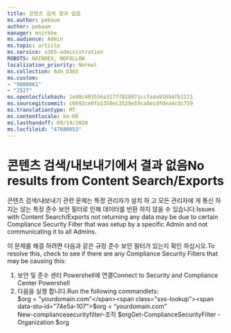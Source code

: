 ```yaml
---
title: 콘텐츠 검색 결과 없음
ms.author: pebaum
author: pebaum
manager: mnirkhe
ms.audience: Admin
ms.topic: article
ms.service: o365-administration
ROBOTS: NOINDEX, NOFOLLOW
localization_priority: Normal
ms.collection: Adm_O365
ms.custom:
- "9000661"
- "2527"
ms.openlocfilehash: 1e90c403556a317ff810971ccfa4a91694fb1171
ms.sourcegitcommit: c6692ce0fa1358ec3529e59ca0ecdfdea4cdc759
ms.translationtype: MT
ms.contentlocale: ko-KR
ms.lasthandoff: 09/14/2020
ms.locfileid: "47680653"
---
```

# <a name="no-results-from-content-searchexports"></a><span data-ttu-id="74e5a-102">콘텐츠 검색/내보내기에서 결과 없음</span><span class="sxs-lookup"><span data-stu-id="74e5a-102">No results from Content Search/Exports</span></span>

<span data-ttu-id="74e5a-103">콘텐츠 검색/내보내기 관련 문제는 특정 관리자가 설치 하 고 모든 관리자에 게 통신 하지는 않는 특정 준수 보안 필터로 인해 데이터를 반환 하지 않을 수 있습니다.</span><span class="sxs-lookup"><span data-stu-id="74e5a-103">Issues with Content Search/Exports not returning any data may be due to certain Compliance Security Filter that was setup by a specific Admin and not communicating it to all Admins.</span></span>

<span data-ttu-id="74e5a-104">이 문제를 해결 하려면 다음과 같은 규정 준수 보안 필터가 있는지 확인 하십시오.</span><span class="sxs-lookup"><span data-stu-id="74e5a-104">To resolve this, check to see if there are any Compliance Security Filters that may be causing this:</span></span>
1. <span data-ttu-id="74e5a-105">보안 및 준수 센터 Powershell에 연결</span><span class="sxs-lookup"><span data-stu-id="74e5a-105">Connect to Security and Compliance Center Powershell</span></span>
2. <span data-ttu-id="74e5a-106">다음을 실행 합니다.</span><span class="sxs-lookup"><span data-stu-id="74e5a-106">Run the following commandlets:</span></span>
<br><span data-ttu-id="74e5a-107">$org = "yourdomain.com"</span><span class="sxs-lookup"><span data-stu-id="74e5a-107">$org = “yourdomain.com”</span></span>
<br><span data-ttu-id="74e5a-108">New-compliancesecurityfilter-조직 $org</span><span class="sxs-lookup"><span data-stu-id="74e5a-108">Get-ComplianceSecurityFilter -Organization $org</span></span>